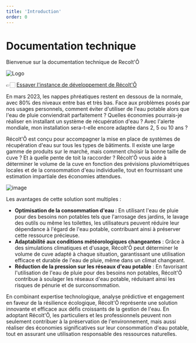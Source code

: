 ```yaml
---
title: 'Introduction'
order: 0
---
```



# Documentation technique

Bienvenue sur la documentation technique de Recolt'Ô

![Logo](./logo_full.svg)


👉🏻 [Essayer l'instance de développement de Récolt'Ô](https://recolto.netlify.app/)


En mars 2023, les nappes phréatiques restent en dessous de la normale, avec 80% des niveaux entre bas et très bas. Face aux problèmes posés par nos usages personnels, comment éviter d'utiliser de l'eau potable alors que l'eau de pluie conviendrait parfaitement ? Quelles économies pourrais-je réaliser en installant un système de récupération d'eau ? Avec l'alerte mondiale, mon installation sera-t-elle encore adaptée dans 2, 5 ou 10 ans ?

Récolt'Ô est conçu pour accompagner la mise en place de systèmes de récupération d'eau sur tous les types de bâtiments. Il existe une large gamme de produits sur le marché, mais comment choisir la bonne taille de cuve ? Et à quelle pente de toit la raccorder ? Récolt'Ô vous aide à déterminer le volume de la cuve en fonction des prévisions pluviométriques locales et de la consommation d'eau individuelle, tout en fournissant une estimation impartiale des économies attendues.

![image](https://makina-corpus.com/sites/default/files/styles/600x500/public/2023-11/image.png.webp?itok=W9s7EmsA)


Les avantages de cette solution sont multiples :
* **Optimisation de la consommation d'eau** : En utilisant l'eau de pluie pour des besoins non potables tels que l'arrosage des jardins, le lavage des outils ou même les toilettes, les utilisateurs peuvent réduire leur dépendance à l'égard de l'eau potable, contribuant ainsi à préserver cette ressource précieuse.
* **Adaptabilité aux conditions météorologiques changeantes** : Grâce à des simulations climatiques et d'usage, Récolt'Ô peut déterminer le volume de cuve adapté à chaque situation, garantissant une utilisation efficace et durable de l'eau de pluie, même dans un climat changeant.
* **Réduction de la pression sur les réseaux d'eau potable** : En favorisant l'utilisation de l'eau de pluie pour des besoins non potables, Récolt'Ô contribue à soulager les réseaux d'eau potable, réduisant ainsi les risques de pénurie et de surconsommation.

En combinant expertise technologique, analyse prédictive et engagement en faveur de la résilience écologique, Récolt'Ô représente une solution innovante et efficace aux défis croissants de la gestion de l'eau. En adoptant Récolt'Ô, les particuliers et les professionnels peuvent non seulement contribuer à la préservation de l'environnement, mais aussi réaliser des économies significatives sur leur consommation d'eau potable, tout en assurant une utilisation responsable des ressources naturelles.
